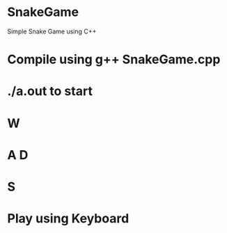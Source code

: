 # SnakeGame
Simple Snake Game using C++ 
# Compile using g++ SnakeGame.cpp
# ./a.out to start
#   W
# A D
#   S
# Play using Keyboard
